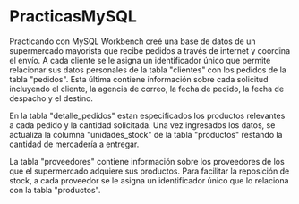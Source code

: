 # PracticasMySQL

  Practicando con MySQL Workbench creé una base de datos de un supermercado mayorista que recibe pedidos a través de internet y coordina el envío. A cada cliente se le asigna un identificador único que permite relacionar sus datos personales de la tabla "clientes" con los pedidos de la tabla "pedidos". Esta última contiene información sobre cada solicitud incluyendo el cliente, la agencia de correo, la fecha de pedido, la fecha de despacho y el destino.

  En la tabla "detalle_pedidos" estan especificados los productos relevantes a cada pedido y la cantidad solicitada. Una vez ingresados los datos, se actualiza la columna "unidades_stock" de la tabla "productos" restando la cantidad de mercadería a entregar.

  La tabla "proveedores" contiene información sobre los proveedores de los que el supermercado adquiere sus productos. Para facilitar la reposición de stock, a cada proveedor se le asigna un identificador único que lo relaciona con la tabla "productos".
